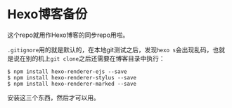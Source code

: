 # Hexo博客备份

这个repo就用作Hexo博客的同步repo用啦。

`.gitignore`用的就是默认的，在本地git测试之后，发现`hexo s`会出现乱码，也就是说在别的机上`git clone`之后还需要在博客目录中执行：

```
$ npm install hexo-renderer-ejs --save
$ npm install hexo-renderer-stylus --save
$ npm install hexo-renderer-marked --save          
```

安装这三个东西，然后才可以用。

